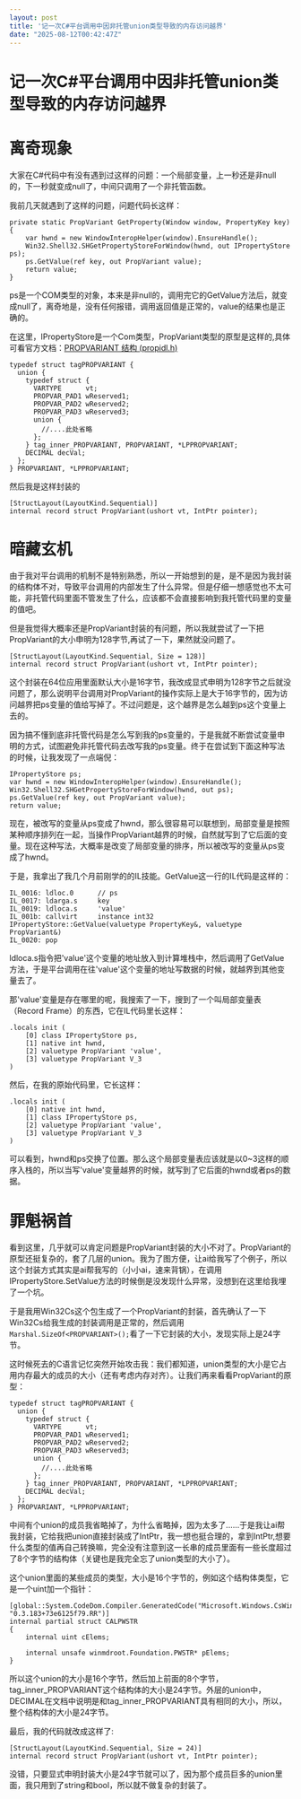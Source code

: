 ```yaml
---
layout: post
title: '记一次C#平台调用中因非托管union类型导致的内存访问越界'
date: "2025-08-12T00:42:47Z"
---
```

记一次C#平台调用中因非托管union类型导致的内存访问越界
==============================

离奇现象
====

大家在C#代码中有没有遇到过这样的问题：一个局部变量，上一秒还是非null的，下一秒就变成null了，中间只调用了一个非托管函数。

我前几天就遇到了这样的问题，问题代码长这样：

    private static PropVariant GetProperty(Window window, PropertyKey key)
    {
        var hwnd = new WindowInteropHelper(window).EnsureHandle();
        Win32.Shell32.SHGetPropertyStoreForWindow(hwnd, out IPropertyStore ps);
        ps.GetValue(ref key, out PropVariant value);
        return value;
    }
    

ps是一个COM类型的对象，本来是非null的，调用完它的GetValue方法后，就变成null了，离奇地是，没有任何报错，调用返回值是正常的，value的结果也是正确的。  

在这里，IPropertyStore是一个Com类型，PropVariant类型的原型是这样的,具体可看官方文档：[PROPVARIANT 结构 (propidl.h)](https://learn.microsoft.com/zh-cn/windows/win32/api/propidl/ns-propidl-propvariant)

    typedef struct tagPROPVARIANT {
      union {
        typedef struct {
          VARTYPE      vt;
          PROPVAR_PAD1 wReserved1;
          PROPVAR_PAD2 wReserved2;
          PROPVAR_PAD3 wReserved3;
          union {
            //....此处省略
          };
        } tag_inner_PROPVARIANT, PROPVARIANT, *LPPROPVARIANT;
        DECIMAL decVal;
      };
    } PROPVARIANT, *LPPROPVARIANT;
    

然后我是这样封装的

    [StructLayout(LayoutKind.Sequential)]
    internal record struct PropVariant(ushort vt, IntPtr pointer);
    

暗藏玄机
====

由于我对平台调用的机制不是特别熟悉，所以一开始想到的是，是不是因为我封装的结构体不对，导致平台调用的内部发生了什么异常。但是仔细一想感觉也不太可能，非托管代码里面不管发生了什么，应该都不会直接影响到我托管代码里的变量的值吧。

但是我觉得大概率还是PropVariant封装的有问题，所以我就尝试了一下把PropVariant的大小申明为128字节,再试了一下，果然就没问题了。

    [StructLayout(LayoutKind.Sequential, Size = 128)]
    internal record struct PropVariant(ushort vt, IntPtr pointer);
    

这个封装在64位应用里面默认大小是16字节，我改成显式申明为128字节之后就没问题了，那么说明平台调用对PropVariant的操作实际上是大于16字节的，因为访问越界把ps变量的值给写掉了。不过问题是，这个越界是怎么越到ps这个变量上去的。

因为搞不懂到底非托管代码是怎么写到我的ps变量的，于是我就不断尝试变量申明的方式，试图避免非托管代码去改写我的ps变量。终于在尝试到下面这种写法的时候，让我发现了一点端倪：

    IPropertyStore ps;
    var hwnd = new WindowInteropHelper(window).EnsureHandle();
    Win32.Shell32.SHGetPropertyStoreForWindow(hwnd, out ps);
    ps.GetValue(ref key, out PropVariant value);
    return value;
    

现在，被改写的变量从ps变成了hwnd，那么很容易可以联想到，局部变量是按照某种顺序排列在一起，当操作PropVariant越界的时候，自然就写到了它后面的变量。现在这种写法，大概率是改变了局部变量的排序，所以被改写的变量从ps变成了hwnd。

于是，我拿出了我几个月前刚学的的IL技能。GetValue这一行的IL代码是这样的：

    IL_0016: ldloc.0      // ps
    IL_0017: ldarga.s     key
    IL_0019: ldloca.s     'value'
    IL_001b: callvirt     instance int32 IPropertyStore::GetValue(valuetype PropertyKey&, valuetype PropVariant&)
    IL_0020: pop
    

ldloca.s指令把'value'这个变量的地址放入到计算堆栈中，然后调用了GetValue方法，于是平台调用在往'value'这个变量的地址写数据的时候，就越界到其他变量去了。

那'value'变量是存在哪里的呢，我搜索了一下，搜到了一个叫局部变量表（Record Frame）的东西，它在IL代码里长这样：

    .locals init (
        [0] class IPropertyStore ps,
        [1] native int hwnd,
        [2] valuetype PropVariant 'value',
        [3] valuetype PropVariant V_3
    )
    

然后，在我的原始代码里，它长这样：

    .locals init (
        [0] native int hwnd,
        [1] class IPropertyStore ps,
        [2] valuetype PropVariant 'value',
        [3] valuetype PropVariant V_3
    )
    

可以看到，hwnd和ps交换了位置。那么这个局部变量表应该就是以0~3这样的顺序入栈的，所以当写'value'变量越界的时候，就写到了它后面的hwnd或者ps的数据。

罪魁祸首
====

看到这里，几乎就可以肯定问题是PropVariant封装的大小不对了。PropVariant的原型还挺复杂的，套了几层的union。我为了图方便，让ai给我写了个例子，所以这个封装方式其实是ai帮我写的（小小ai，速来背锅），在调用IPropertyStore.SetValue方法的时候倒是没发现什么异常，没想到在这里给我埋了一个坑。

于是我用Win32Cs这个包生成了一个PropVariant的封装，首先确认了一下Win32Cs给我生成的封装调用是正常的，然后调用`Marshal.SizeOf<PROPVARIANT>();`看了一下它封装的大小，发现实际上是24字节。

这时候死去的C语言记忆突然开始攻击我：我们都知道，union类型的大小是它占用内存最大的成员的大小（还有考虑内存对齐）。让我们再来看看PropVariant的原型：

    typedef struct tagPROPVARIANT {
      union {
        typedef struct {
          VARTYPE      vt;
          PROPVAR_PAD1 wReserved1;
          PROPVAR_PAD2 wReserved2;
          PROPVAR_PAD3 wReserved3;
          union {
            //....此处省略
          };
        } tag_inner_PROPVARIANT, PROPVARIANT, *LPPROPVARIANT;
        DECIMAL decVal;
      };
    } PROPVARIANT, *LPPROPVARIANT;
    

中间有个union的成员我省略掉了，为什么省略掉，因为太多了......于是我让ai帮我封装，它给我把union直接封装成了IntPtr，我一想也挺合理的，拿到IntPtr,想要什么类型的值再自己转换嘛，完全没有注意到这一长串的成员里面有一些长度超过了8个字节的结构体（关键也是我完全忘了union类型的大小了）。

这个union里面的某些成员的类型，大小是16个字节的，例如这个结构体类型，它是一个uint加一个指针：

    [global::System.CodeDom.Compiler.GeneratedCode("Microsoft.Windows.CsWin32", "0.3.183+73e6125f79.RR")]
    internal partial struct CALPWSTR
    {
        internal uint cElems;
    
        internal unsafe winmdroot.Foundation.PWSTR* pElems;
    }
    

所以这个union的大小是16个字节，然后加上前面的8个字节，tag\_inner\_PROPVARIANT这个结构体的大小是24字节。外层的union中，DECIMAL在文档中说明是和tag\_inner\_PROPVARIANT具有相同的大小，所以，整个结构体的大小是24字节。

最后，我的代码就改成这样了:

    [StructLayout(LayoutKind.Sequential, Size = 24)]
    internal record struct PropVariant(ushort vt, IntPtr pointer);
    

没错，只要显式申明封装大小是24字节就可以了，因为那个成员巨多的union里面，我只用到了string和bool，所以就不做复杂的封装了。